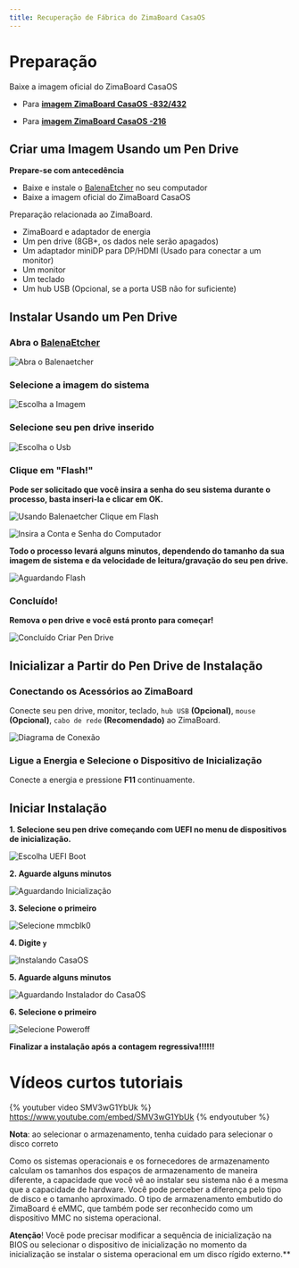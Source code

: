 ```yaml
---
title: Recuperação de Fábrica do ZimaBoard CasaOS
---
```


# Preparação

Baixe a imagem oficial do ZimaBoard CasaOS

- Para [**imagem ZimaBoard CasaOS -832/432**](https://drive.google.com/file/d/1b-k7d1LzPHNUtem-hOrHB5dDt0_AC6mK/view)

- Para [**imagem ZimaBoard CasaOS -216**](https://drive.google.com/file/d/1PFw1JXoimwUvOX9kgkmOSUM0evi_GGxv/view)

## Criar uma Imagem Usando um Pen Drive

**Prepare-se com antecedência**

- Baixe e instale o [BalenaEtcher](https://www.balena.io/etcher/) no seu computador
- Baixe a imagem oficial do ZimaBoard CasaOS

Preparação relacionada ao ZimaBoard.

- ZimaBoard e adaptador de energia
- Um pen drive (8GB+, os dados nele serão apagados)
- Um adaptador miniDP para DP/HDMI (Usado para conectar a um monitor)
- Um monitor
- Um teclado
- Um hub USB (Opcional, se a porta USB não for suficiente)

## Instalar Usando um Pen Drive

### Abra o [BalenaEtcher](https://www.balena.io/etcher/)

![Abra o Balenaetcher](/images/Restore-factory-settings/open-balenaetcher.png)

### Selecione a imagem do sistema 

![Escolha a Imagem](/images/Restore-factory-settings/choose-image.png)

### Selecione seu pen drive inserido

![Escolha o Usb](/images/Restore-factory-settings/choose-usb.png)

### Clique em "Flash!" 

**Pode ser solicitado que você insira a senha do seu sistema durante o processo, basta inseri-la e clicar em OK.**

![Usando Balenaetcher Clique em Flash](/images/Restore-factory-settings/click-flash.png)

![Insira a Conta e Senha do Computador](/images/Restore-factory-settings/enter-password.png)

**Todo o processo levará alguns minutos, dependendo do tamanho da sua imagem de sistema e da velocidade de leitura/gravação do seu pen drive.**

![Aguardando Flash](/images/Restore-factory-settings/waiting-flash.png)

### Concluído! 

**Remova o pen drive e você está pronto para começar!**

![Concluído Criar Pen Drive](/images/Restore-factory-settings/complete-flash.png)

## **Inicializar a Partir do Pen Drive de Instalação**

### Conectando os Acessórios ao ZimaBoard

Conecte seu pen drive, monitor, teclado, `hub USB` **(Opcional)**, `mouse` **(Opcional)**, `cabo de rede` **(Recomendado)** ao ZimaBoard.

![Diagrama de Conexão](/images/Restore-factory-settings/connection-diagram.png)

### Ligue a Energia e Selecione o Dispositivo de Inicialização

Conecte a energia e pressione **F11** continuamente.

## **Iniciar Instalação**

**1. Selecione seu pen drive começando com UEFI no menu de dispositivos de inicialização.**

![Escolha UEFI Boot](/images/Restore-factory-settings/choose-uefi-boot.jpeg)

**2. Aguarde alguns minutos**

![Aguardando Inicialização](/images/Restore-factory-settings/witting-boot.png)

**3. Selecione o primeiro**

![Selecione mmcblk0](/images/Restore-factory-settings/select-mmcblk0.png)

**4. Digite `y`**

![Instalando CasaOS](/images/Restore-factory-settings/enter-yes.png)

**5. Aguarde alguns minutos**

![Aguardando Instalador do CasaOS](/images/Restore-factory-settings/witting-install.png)

**6. Selecione o primeiro**

![Selecione Poweroff](/images/Restore-factory-settings/select-poweroff.png)

**Finalizar a instalação após a contagem regressiva!!!!!!**

# Vídeos curtos tutoriais

{% youtuber video SMV3wG1YbUk %}
https://www.youtube.com/embed/SMV3wG1YbUk
{% endyoutuber %}

**Nota**: ao selecionar o armazenamento, tenha cuidado para selecionar o disco correto

Como os sistemas operacionais e os fornecedores de armazenamento calculam os tamanhos dos espaços de armazenamento de maneira diferente, a capacidade que você vê ao instalar seu sistema não é a mesma que a capacidade de hardware. Você pode perceber a diferença pelo tipo de disco e o tamanho aproximado.
O tipo de armazenamento embutido do ZimaBoard é eMMC, que também pode ser reconhecido como um dispositivo MMC no sistema operacional.

**Atenção**! Você pode precisar modificar a sequência de inicialização na BIOS ou selecionar o dispositivo de inicialização no momento da inicialização se instalar o sistema operacional em um disco rígido externo.**